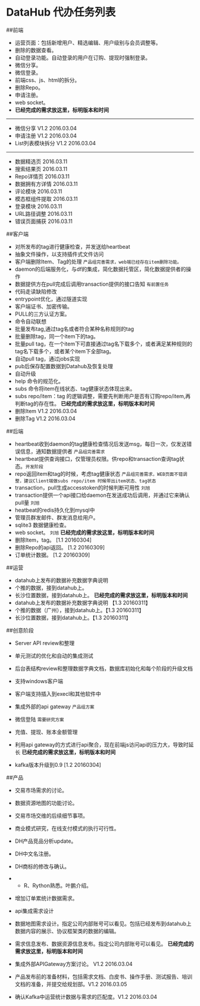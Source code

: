 # DataHub 代办任务列表

##前端
* 运营页面：包括新增用户、精选编辑、用户级别与会员调整等。
* 删除的数据查看。
* 自动登录功能。自动登录的用户在订购、提现时强制登录。
* 微信分享。
* 微信登录。
* 前端css、js、html的拆分。
* 删除Repo。
* 申请注册。
* web socket。
* **已经完成的需求放这里，标明版本和时间**
---
* 微信分享 V1.2 2016.03.04
* 申请注册 V1.2 2016.03.04
* List列表模块拆分 V1.2 2016.03.04
---
* 数据精选页 2016.03.11
* 搜索结果页 2016.03.11
* Repo详情页 2016.03.11
* 数据拥有方详情 2016.03.11
* 评论模块 2016.03.11
* 模态框组件提取 2016.03.11
* 登录模块 2016.03.11
* URL路径调整 2016.03.11
* 错误页面捕获 2016.03.11

##客户端
* 对所发布的tag进行健康检查，并发送给heartbeat 
* 抽象文件操作，以支持插件式文件访问
* 客户端删除Item、Tag的处理 `产品组完善需求，web端已经存在item删除功能。`
* daemon的后端服务化，与df的集成，简化数据托管区，简化数据提供者的操作
* 数据提供方在pull完成后调用transaction提供的接口告知 `有前置任务`
* 代码走读缺陷修改
* entrypoint优化，通过隧道实现
* 客户端证书、加密传输。
* PULL的三方认证方案。
* 命令自动联想
* 批量发布tag,通过tag名或者符合某种名称规则的tag
* 批量删除tag，同一个item下的tag。
* 批量pull tag，在一个item下可直接通过tag名下载多个，或者满足某种规则的tag名下载多个，或者某个item下全部tag。
* 自动pull tag，通过jobs实现
* pub后保存配置数据到Datahub及恢复处理
* 自动升级
* help 命令的规范化。
* subs 命令将item在线状态、tag健康状态体现出来。
* subs repo/item：tag 的逻辑调整，需要先判断用户是否有订购repo/item,再判断tag的存在性。
 **已经完成的需求放这里，标明版本和时间**
* 删除Item V1.2 2016.03.04
* 删除Tag V1.2 2016.03.04


##后端
* heartbeat收到daemon的tag健康检查情况后发送msg，每日一次，仅发送错误信息，通知数据提供者 `产品组完善需求`
* heartbeat提供查询接口，仅管理员权限。供repo和transaction查询tag状态。`开发阶段`
* repo返回item和tag的时候，考虑tag健康状态 `产品组完善需求，WEB页面不错调整，建议Client端做subs repo/item 时候带出item状态、tag状态`
* transaction，pull生成accesstoken的时候判断可用性 `刘旭`
* transaction提供一个api接口给daemon在发送成功后调用，并通过它来确认pull量 `刘旭`
* heatbeat的redis持久化到mysql中
* 管理员群发邮件、群发消息给用户。
* sqlite3 数据健康检查。
* web socket。 `刘旭`
**已经完成的需求放这里，标明版本和时间**
* 删除Item，tag。   [1.1 20160304]
* 删除Repo的api返回。  [1.2 20160309]
* 订单统计数据。  [1.2 20160309]



##运营
* datahub上发布的数据补充数据字典说明 
* 个推的数据，接到datahub上。
* 长沙位置数据，接到datahub上。
**已经完成的需求放这里，标明版本和时间**
 * datahub上发布的数据补充数据字典说明 【1.3 20160311】
* 个推的数据（广州），接到datahub上。【1.3 20160311】
* 长沙位置数据，接到datahub上。【1.3 20160311】
 
 
 
##创意阶段
* Server API review和整理
* 单元测试的优化和自动的集成测试
* 后台表结构review和整理数据字典文档，数据库初始化和每个阶段的升级文档
* 支持windows客户端
* 客户端支持插入到execl和其他软件中
* 集成外部的api gateway `产品组方案`
* 微信登陆 `需要研究方案`
* 充值、提现、账本金额管理
* 利用api gateway的方式进行api聚合，现在前端js访问api的压力大，导致时延长
 **已经完成的需求放这里，标明版本和时间**
 
* kafka版本升级到0.9 [1.2 20160304]


##产品
* 交易市场需求的讨论。
* 数据资源地图的功能讨论。
* 交易市场交维的后续细节事项。
* 商业模式研究，在线支付模式的执行可行性。
* DH产品竞品分析update。
* DH中文名注册。
* DH商标的修改与确认。
* * R、Rython熟悉。叶鹏介绍。
* 增加订单累统计数据需求。
* api集成需求设计
* 数据地图需求设计。指定公司内部账号可以看见。包括已经发布到datahub上数据内容的展示、协议框架类的数据的编辑。
* 需求信息发布、数据资源信息发布。指定公司内部账号可以看见。
 **已经完成的需求放这里，标明版本和时间**

* 集成外部APIGateway方案讨论。 V1.2 2016.03.04
* 产品发布前的准备材料，包括需求文档、白皮书、操作手册、测试报告、培训文档的准备，并提交给规划部。V1.2 2016.03.05
* 确认Kafka中运营统计数据与需求的匹配度。V1.2 2016.03.04


